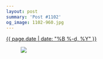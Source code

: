```yaml
---
layout: post
summary: 'Post #1102'
og_image: 1102-960.jpg
---
```


<p>
 <time>
  <a href="/1102">
   {{ page.date | date: "%B %-d, %Y" }}
  </a>
 </time>
 <a href="/1102">
  <figure data-taken="2/26/2020">
   <img sizes="(min-width: 700px) 50vw, calc(100vw - 2rem)" src="{{ site.assets_url }}/1102-480.jpg" srcset="{{ site.assets_url }}/1102-240.jpg 240w, {{ site.assets_url }}/1102-480.jpg 480w, {{ site.assets_url }}/1102-720.jpg 720w, {{ site.assets_url }}/1102-960.jpg 960w"/>
  </figure>
 </a>
</p>
